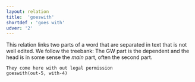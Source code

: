 ```yaml
---
layout: relation
title:  'goeswith'
shortdef : 'goes with'
udver: '2'
---
```


This relation links two parts of a word that are separated in text
that is not well edited. We follow the treebank: The GW part is the
dependent and the head is in some sense the *main* part, often the
second part.

~~~ sdparse
They come here with out legal permission
goeswith(out-5, with-4)
~~~
<!-- Interlanguage links updated Po lis 14 15:35:28 CET 2022 -->
